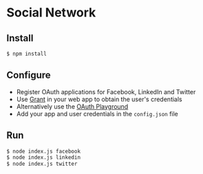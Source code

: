 
# Social Network


## Install

```bash
$ npm install
```

## Configure

- Register OAuth applications for Facebook, LinkedIn and Twitter
- Use [Grant][grant] in your web app to obtain the user's credentials
- Alternatively use the [OAuth Playground][grant-oauth]
- Add your app and user credentials in the `config.json` file


## Run

```bash
$ node index.js facebook
$ node index.js linkedin
$ node index.js twitter
```


  [grant]: https://github.com/simov/grant
  [grant-oauth]: https://grant-oauth.herokuapp.com/
